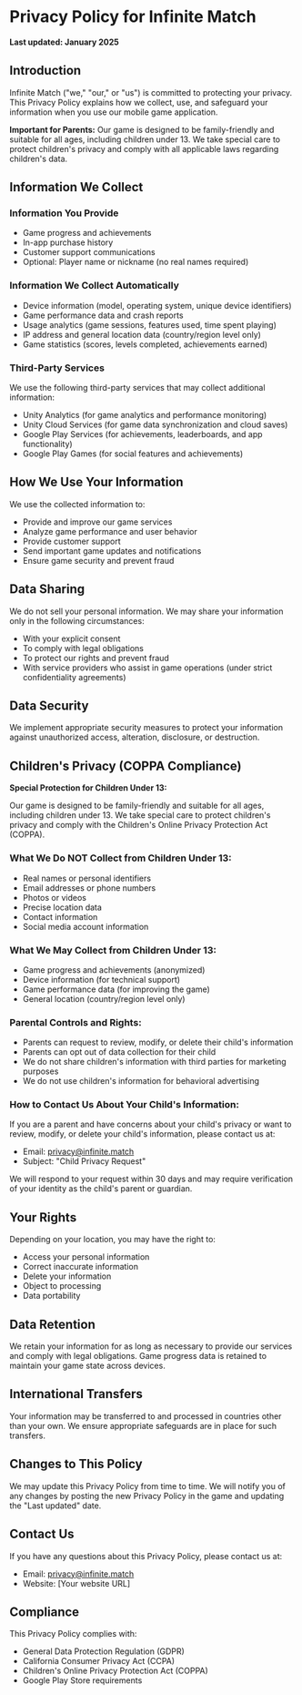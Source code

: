 # Privacy Policy for Infinite Match

**Last updated: January 2025**

## Introduction

Infinite Match ("we," "our," or "us") is committed to protecting your privacy. This Privacy Policy explains how we collect, use, and safeguard your information when you use our mobile game application.

**Important for Parents:** Our game is designed to be family-friendly and suitable for all ages, including children under 13. We take special care to protect children's privacy and comply with all applicable laws regarding children's data.

## Information We Collect

### Information You Provide
- Game progress and achievements
- In-app purchase history
- Customer support communications
- Optional: Player name or nickname (no real names required)

### Information We Collect Automatically
- Device information (model, operating system, unique device identifiers)
- Game performance data and crash reports
- Usage analytics (game sessions, features used, time spent playing)
- IP address and general location data (country/region level only)
- Game statistics (scores, levels completed, achievements earned)

### Third-Party Services
We use the following third-party services that may collect additional information:
- Unity Analytics (for game analytics and performance monitoring)
- Unity Cloud Services (for game data synchronization and cloud saves)
- Google Play Services (for achievements, leaderboards, and app functionality)
- Google Play Games (for social features and achievements)

## How We Use Your Information

We use the collected information to:
- Provide and improve our game services
- Analyze game performance and user behavior
- Provide customer support
- Send important game updates and notifications
- Ensure game security and prevent fraud

## Data Sharing

We do not sell your personal information. We may share your information only in the following circumstances:
- With your explicit consent
- To comply with legal obligations
- To protect our rights and prevent fraud
- With service providers who assist in game operations (under strict confidentiality agreements)

## Data Security

We implement appropriate security measures to protect your information against unauthorized access, alteration, disclosure, or destruction.

## Children's Privacy (COPPA Compliance)

**Special Protection for Children Under 13:**

Our game is designed to be family-friendly and suitable for all ages, including children under 13. We take special care to protect children's privacy and comply with the Children's Online Privacy Protection Act (COPPA).

### What We Do NOT Collect from Children Under 13:
- Real names or personal identifiers
- Email addresses or phone numbers
- Photos or videos
- Precise location data
- Contact information
- Social media account information

### What We May Collect from Children Under 13:
- Game progress and achievements (anonymized)
- Device information (for technical support)
- Game performance data (for improving the game)
- General location (country/region level only)

### Parental Controls and Rights:
- Parents can request to review, modify, or delete their child's information
- Parents can opt out of data collection for their child
- We do not share children's information with third parties for marketing purposes
- We do not use children's information for behavioral advertising

### How to Contact Us About Your Child's Information:
If you are a parent and have concerns about your child's privacy or want to review, modify, or delete your child's information, please contact us at:
- Email: privacy@infinite.match
- Subject: "Child Privacy Request"

We will respond to your request within 30 days and may require verification of your identity as the child's parent or guardian.

## Your Rights

Depending on your location, you may have the right to:
- Access your personal information
- Correct inaccurate information
- Delete your information
- Object to processing
- Data portability

## Data Retention

We retain your information for as long as necessary to provide our services and comply with legal obligations. Game progress data is retained to maintain your game state across devices.

## International Transfers

Your information may be transferred to and processed in countries other than your own. We ensure appropriate safeguards are in place for such transfers.

## Changes to This Policy

We may update this Privacy Policy from time to time. We will notify you of any changes by posting the new Privacy Policy in the game and updating the "Last updated" date.

## Contact Us

If you have any questions about this Privacy Policy, please contact us at:
- Email: privacy@infinite.match
- Website: [Your website URL]

## Compliance

This Privacy Policy complies with:
- General Data Protection Regulation (GDPR)
- California Consumer Privacy Act (CCPA)
- Children's Online Privacy Protection Act (COPPA)
- Google Play Store requirements